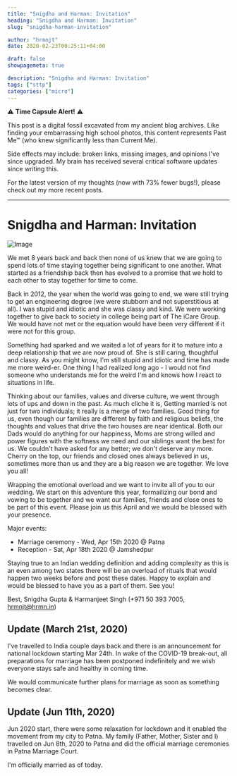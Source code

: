 ```yaml
---
title: "Snigdha and Harman: Invitation"
heading: "Snigdha and Harman: Invitation"
slug: "snigdha-harman-invitation"

author: "hrmnjt"
date: 2020-02-23T00:25:11+04:00

draft: false
showpagemeta: true

description: "Snigdha and Harman: Invitation"
tags: ["sttp"]
categories: ["micro"]
---
```


⚠️ **Time Capsule Alert!** ⚠️

This post is a digital fossil excavated from my ancient blog archives. Like finding your embarrassing high school photos, this content represents Past Me™ (who knew significantly less than Current Me).

Side effects may include: broken links, missing images, and opinions I've since upgraded. My brain has received several critical software updates since writing this.

For the latest version of my thoughts (now with 73% fewer bugs!), please check out my more recent posts.

---
# Snigdha and Harman: Invitation

![Image](/img/snigdha-and-harman.jpeg)

We met 8 years back and back then none of us knew that we are going to spend
lots of time staying together being significant to one another. What started as
a friendship back then has evolved to a promise that we hold to each other to
stay together for time to come.

Back in 2012, the year when the world was going to end, we were still trying to
get an engineering degree (we were stubborn and not superstitious at all). I
was stupid and idiotic and she was classy and kind. We were working together
to give back to society in college being part of The iCare Group. We would have
not met or the equation would have been very different if it were not for this
group.

Something had sparked and we waited a lot of years for it to mature into a deep
relationship that we are now proud of. She is still caring, thoughtful and
classy. As you might know, I'm still stupid and idiotic and time has made me
more weird-er. One thing I had realized long ago - I would not find someone who
understands me for the weird I'm and knows how I react to situations in life.

Thinking about our families, values and diverse culture, we went through lots
of ups and down in the past. As much cliche it is, Getting married is not just
for two individuals; it really is a merge of two families. Good thing for us,
even though our families are different by faith and religious beliefs, the
thoughts and values that drive the two houses are near identical. Both our Dads
would do anything for our happiness, Moms are strong willed and power figures
with the softness we need and our siblings want the best for us. We couldn't
have asked for any better; we don't deserve any more. Cherry on the top, our
friends and closed ones always believed in us, sometimes more than us and they
are a big reason we are together. We love you all!

Wrapping the emotional overload and we want to invite all of you to our
wedding. We start on this adventure this year, formailizing our bond and vowing
to be together and we want our families, friends and close ones to be part of
this event. Please join us this April and we would be blessed with your
presence.

Major events:
- Marriage ceremony - Wed, Apr 15th 2020 @ Patna
- Reception - Sat, Apr 18th 2020 @ Jamshedpur

Staying true to an Indian wedding definition and adding complexity as this is
an even among two states there will be an overload of rituals that would happen
two weeks before and post these dates. Happy to explain and would be blessed to
have you as a part of them. See you!

Best,
Snigdha Gupta &
Harmanjeet Singh (+971 50 393 7005, hrmnjt@hrmn.in)

<!--
What started as a friendship 8 year back then has evolved to a promise that we now hold to each other to stay together for time to come.
More mushiness (as Milady demands!) - https://hrmn.in/microblog/2020-02-23t002511+0400/

Join us when we start our adventure and formalize this bond with our families at our marriage and reception, this April.

Major events:
- Marriage ceremony - Wed, Apr 15th 2020 @ Patna
- Reception - Sat, Apr 18th 2020 @ Jamshedpur
-->

## Update (March 21st, 2020)

I've travelled to India couple days back and there is an announcement for
national lockdown starting Mar 24th. In wake of the COVID-19 break-out, all
preparations for marriage has been postponed indefinitely and we wish everyone
stays safe and healthy in coming time.

We would communicate further plans for marriage as soon as something becomes
clear.

## Update (Jun 11th, 2020)

Jun 2020 start, there were some relaxation for lockdown and it enabled the
movement from my city to Patna. My family (Father, Mother, Sister and I)
travelled on Jun 8th, 2020 to Patna and did the official marriage ceremonies
in Patna Marriage Court.

I'm officially married as of today.
